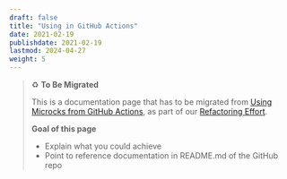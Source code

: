 ```yaml
---
draft: false
title: "Using in GitHub Actions"
date: 2021-02-19
publishdate: 2021-02-19
lastmod: 2024-04-27
weight: 5
---
```


> ♻️ **To Be Migrated**
>
> This is a documentation page that has to be migrated from [Using Microcks from GitHub Actions](/documentation/archive/automating/github-actions/), as part of our [Refactoring Effort](https://github.com/microcks/microcks.io/issues/81).
> 
> **Goal of this page**
> * Explain what you could achieve
> * Point to reference documentation in README.md of the GitHub repo